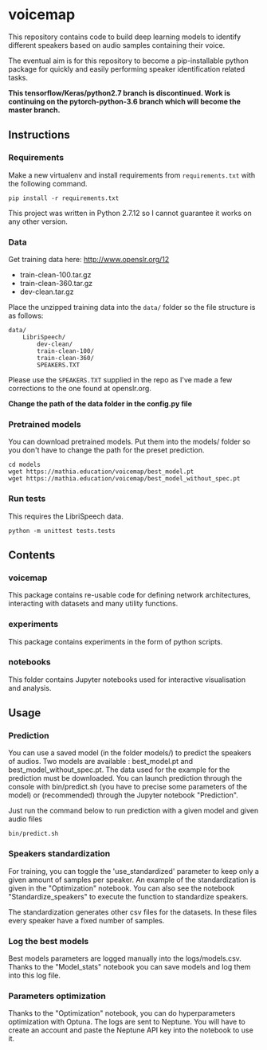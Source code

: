 # voicemap

This repository contains code to build deep learning models to identify
different speakers based on audio samples containing their voice.

The eventual aim is for this repository to become a pip-installable
python package for quickly and easily performing speaker identification
related tasks.

**This tensorflow/Keras/python2.7 branch is discontinued. Work is
continuing on the pytorch-python-3.6 branch which will become the
master branch.**

## Instructions
### Requirements
Make a new virtualenv and install requirements from `requirements.txt`
with the following command.
```
pip install -r requirements.txt
```
This project was written in Python 2.7.12 so I cannot guarantee it works
on any other version.

### Data
Get training data here: http://www.openslr.org/12
- train-clean-100.tar.gz
- train-clean-360.tar.gz
- dev-clean.tar.gz

Place the unzipped training data into the `data/` folder so the file
structure is as follows:
```
data/
    LibriSpeech/
        dev-clean/
        train-clean-100/
        train-clean-360/
        SPEAKERS.TXT
```

Please use the `SPEAKERS.TXT` supplied in the repo as I've made a few
corrections to the one found at openslr.org.

**Change the path of the data folder in the config.py file**

### Pretrained models

You can download pretrained models. Put them into the models/ folder so you don't have to change the path for the preset prediction.
```
cd models
wget https://mathia.education/voicemap/best_model.pt
wget https://mathia.education/voicemap/best_model_without_spec.pt
```

### Run tests

This requires the LibriSpeech data.
```
python -m unittest tests.tests
```

## Contents
### voicemap
This package contains re-usable code for defining network architectures,
interacting with datasets and many utility functions.

### experiments
This package contains experiments in the form of python scripts.

### notebooks
This folder contains Jupyter notebooks used for interactive
visualisation and analysis.


## Usage

### Prediction

You can use a saved model (in the folder models/) to predict the speakers of audios.
Two models are available : best_model.pt and best_model_without_spec.pt. The data used for the example for the prediction must be downloaded. You can launch prediction through the console with bin/predict.sh (you have to precise some parameters of the model) or (recommended) through the Jupyter notebook "Prediction".

Just run the command below to run prediction with a given model and given audio files
```
bin/predict.sh
```

### Speakers standardization
For training, you can toggle the 'use_standardized' parameter to keep only a given amount of samples per speaker.
An example of the standardization is given in the "Optimization" notebook. You can also see the notebook "Standardize_speakers" to execute the function to standardize speakers.

The standardization generates other csv files for the datasets. In these files every speaker have a fixed number of samples.

### Log the best models
Best models parameters are logged manually into the logs/models.csv. Thanks to the "Model_stats" notebook you can save models and log them into this log file.

### Parameters optimization
Thanks to the "Optimization" notebook, you can do hyperparameters optimization with Optuna. The logs are sent to Neptune. You will have to create an account and paste the Neptune API key into the notebook to use it.
